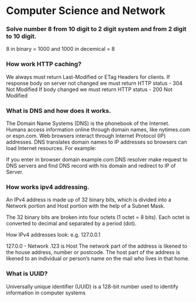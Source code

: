 # Computer Science and Network

### Solve number 8 from 10 digit to 2 digit system and from 2 digit to 10 digit. 
8 in binary = 1000 
and 
1000 in decemical = 8

### How work HTTP caching?
We always must return Last-Modified or ETag Headers for clients.
If response body on server not changed we must return HTTP status - 304 Not Modified
If body changed we must return HTTP status - 200 Not Modified

### What is DNS and how does it works.
The Domain Name Systems (DNS) is the phonebook of the Internet. Humans access information online through domain names, like nytimes.com or espn.com. Web browsers interact through Internet Protocol (IP) addresses. DNS translates domain names to IP addresses so browsers can load Internet resources. 
For example:

If you enter in browser domain example.com
DNS resolver make request to DNS servers and find DNS record with his domain and redirect to IP of Server.

### How works ipv4 addressing.
An IPv4 address is made up of 32 binary bits, which is divided into a Network portion and Host portion with the help of a Subnet Mask.

The 32 binary bits are broken into four octets (1 octet = 8 bits). Each octet is converted to decimal and separated by a period (dot).

How IPv4 addresses look:
e.g. 127.0.0.1

127.0.0 - Network
.123 is Host
The network part of the address is likened to the house address, number or postcode.
The host part of the address is likened to an individual or person’s name on the mail who lives in that home.

### What is UUID?
Universally unique identifier (UUID) is a 128-bit number used to identify information in computer systems